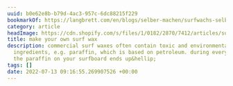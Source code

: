 ```yaml
---
uuid: b0e62e8b-b79d-4ac3-957c-6dc88215f229
bookmarkOf: https://langbrett.com/en/blogs/selber-machen/surfwachs-selber-machen
category: article
headImage: https://cdn.shopify.com/s/files/1/0182/2870/7412/articles/surfwachs-selber-machen-126424_600x.jpg?v=1616788548
title: make your own surf wax
description: commercial surf waxes often contain toxic and environmentally harmful
  ingredients, e.g. paraffin, which is based on petroleum. during every surf session,
  the paraffin on your surfboard ends up&hellip;
tags: []
date: 2022-07-13 09:16:55.269907526 +00:00
---
```


